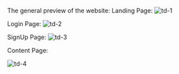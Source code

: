 The general preview of the website:
Landing Page:
![td-1](https://github.com/user-attachments/assets/dfe24779-226a-447d-ad9e-905cb8c9aad8)

Login Page:
 ![td-2](https://github.com/user-attachments/assets/90d0915b-4985-4913-8f5a-96a2b7a7c3e9)

SignUp Page:
![td-3](https://github.com/user-attachments/assets/ccacfa47-3adb-4b73-afac-11cd800bebd6)

Content Page:

![td-4](https://github.com/user-attachments/assets/7b1530f3-3301-4127-b337-7de89229b4e1)

